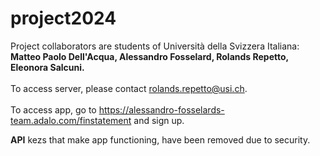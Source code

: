 # project2024

Project collaborators are students of Università della Svizzera Italiana: <b>Matteo Paolo Dell'Acqua, Alessandro Fosselard, Rolands Repetto, Eleonora Salcuni.</b>
<br><br>
To access server, please contact rolands.repetto@usi.ch. <br> <br>
To access app, go to https://alessandro-fosselards-team.adalo.com/finstatement and sign up.

<b>API</b> kezs that make app functioning, have been removed due to security.
